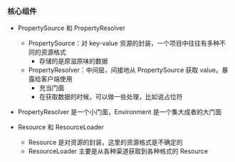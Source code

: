 ### 核心组件

* PropertySource 和 PropertyResolver
    * PropertySource：对 key-value 资源的封装，一个项目中往往有多种不同的资源格式
        * 存储的是原滋原味的数据
    * PropertyResolver：中间层，间接地从 PropertySource 获取 value。暴露给客户端使用
        * 充当门面
        * 在获取数据的时候，可以做一些处理，比如说占位符
        
* PropertyResolver 是一个小门面，Environment 是一个集大成者的大门面

* Resource 和 ResourceLoader
    * Resource 是对资源的封装，这里的资源格式是不确定的
    * ResourceLoader 主要是从各种渠道获取到各种格式的 Resource